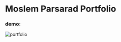 # Moslem Parsarad Portfolio

### demo: 
![portfolio](https://user-images.githubusercontent.com/106442687/177119003-dd44c6de-0e71-4108-8e9c-45c65530dc42.gif)
